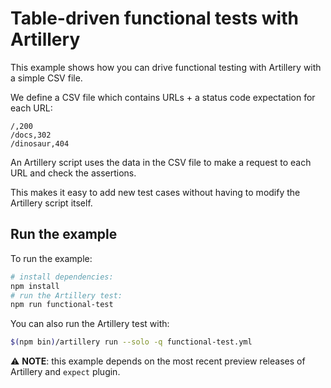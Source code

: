 # Table-driven functional tests with Artillery

This example shows how you can drive functional testing with Artillery with a simple CSV file.

We define a CSV file which contains URLs + a status code expectation for each URL:

```csv
/,200
/docs,302
/dinosaur,404
```

An Artillery script uses the data in the CSV file to make a request to each URL and check the assertions.

This makes it easy to add new test cases without having to modify the Artillery script itself.

## Run the example

To run the example:

```sh
# install dependencies:
npm install
# run the Artillery test:
npm run functional-test
```

You can also run the Artillery test with:

```sh
$(npm bin)/artillery run --solo -q functional-test.yml
```

⚠️ **NOTE**: this example depends on the most recent preview releases of Artillery and `expect` plugin.